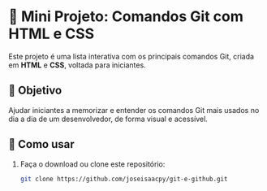 # 📘 Mini Projeto: Comandos Git com HTML e CSS

Este projeto é uma lista interativa com os principais comandos Git, criada em **HTML** e **CSS**, voltada para iniciantes.

## 🧠 Objetivo

Ajudar iniciantes a memorizar e entender os comandos Git mais usados no dia a dia de um desenvolvedor, de forma visual e acessível.

## 🚀 Como usar

1. Faça o download ou clone este repositório:
   ```bash
   git clone https://github.com/joseisaacpy/git-e-github.git

